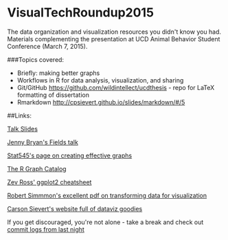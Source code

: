 # VisualTechRoundup2015
The data organization and visualization resources you didn't know you had.  Materials complementing the presentation at UCD Animal Behavior Student Conference (March 7, 2015).

###Topics covered:

* Briefly: making better graphs
* Workflows in R for data analysis, visualization, and sharing
* Git/GitHub
    https://github.com/wildintellect/ucdthesis - repo for LaTeX formatting of dissertation
* Rmarkdown
   http://cpsievert.github.io/slides/markdown/#/5

##Links:

[Talk Slides](http://www.voovarb.com/VisualTechRoundup2015/#/)

[Jenny Bryan's Fields talk](http://www.fields.utoronto.ca/video-archive/static/2015/02/318-4374/mergedvideo.ogv)

[Stat545's page on creating effective graphs](https://stat545-ubc.github.io/block015_graph-dos-donts.html)

[The R Graph Catalog](http://shinyapps.stat.ubc.ca/r-graph-catalog/)

[Zev Ross' ggplot2 cheatsheet](http://zevross.com/blog/2014/08/04/beautiful-plotting-in-r-a-ggplot2-cheatsheet-3/)

[Robert Simmmon's excellent pdf on transforming data for visualization](https://www.dropbox.com/s/yq9bzoavnj7bsc4/NICAR_2015_simmon_20150306.pdf?n=6155)

[Carson Sievert's website full of dataviz goodies](http://cpsievert.github.io/)

If you get discouraged, you're not alone - take a break and check out [commit logs from last night](http://www.commitlogsfromlastnight.com/)
